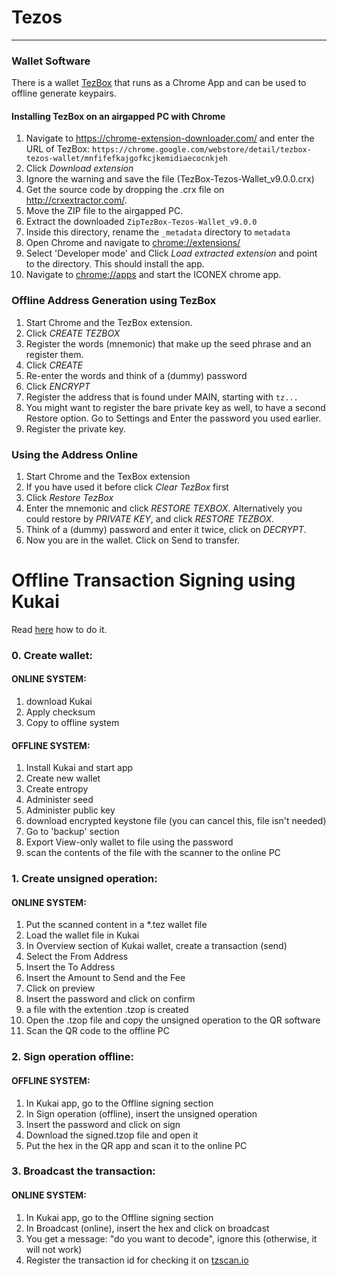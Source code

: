 # Tezos
---
### Wallet Software

There is a wallet [TezBox](<https://chrome.google.com/webstore/detail/tezbox-tezos-wallet/mnfifefkajgofkcjkemidiaecocnkjeh>) that runs as a Chrome App and can be used to offline generate keypairs. 

#### Installing TezBox on an airgapped PC with Chrome 

1. Navigate to <https://chrome-extension-downloader.com/> and enter the URL of TezBox: `https://chrome.google.com/webstore/detail/tezbox-tezos-wallet/mnfifefkajgofkcjkemidiaecocnkjeh`
2. Click *Download extension*
3. Ignore the warning and save the file (TezBox-Tezos-Wallet_v9.0.0.crx)
4. Get the source code by dropping the .crx file on <http://crxextractor.com/>. 
5. Move the ZIP file to the airgapped PC.
5. Extract the downloaded `ZipTezBox-Tezos-Wallet_v9.0.0`
7. Inside this directory, rename the `_metadata` directory to `metadata`
8. Open Chrome and navigate to <chrome://extensions/>
8. Select 'Developer mode' and Click *Load extracted extension* and point to the directory. This should install the app.
9. Navigate to <chrome://apps> and start the ICONEX chrome app.

### Offline Address Generation using TezBox

1. Start Chrome and the TezBox extension.
2. Click *CREATE TEZBOX*
3. Register the words (mnemonic) that make up the seed phrase and an register them.
4. Click *CREATE*
5. Re-enter the words and think of a (dummy) password
6. Click *ENCRYPT*
7. Register the address that is found under MAIN, starting with `tz...`
8. You might want to register the bare private key as well, to have a second Restore option. Go to Settings and Enter the password you used earlier.
9. Register the private key.

### Using the Address Online
1. Start Chrome and the TexBox extension
2. If you have used it before click *Clear TezBox* first
3. Click *Restore TezBox*
4. Enter the mnemonic and click *RESTORE TEXBOX*. Alternatively you could restore by *PRIVATE KEY*, and click *RESTORE TEZBOX*.
5. Think of a (dummy) password and enter it twice, click on *DECRYPT*.
6. Now you are in the wallet. Click on Send to transfer.

# Offline Transaction Signing using Kukai
Read [here](https://medium.com/@KukaiWallet/setting-up-an-offline-wallet-with-kukai-6a6ca5cd6a36) how to do it.

### 0. Create wallet:

#### ONLINE SYSTEM:
1. download Kukai
1. Apply checksum
1. Copy to offline system

#### OFFLINE SYSTEM:
1. Install Kukai and start app
1. Create new wallet
1. Create entropy
1. Administer seed
1. Administer public key
1. download encrypted keystone file (you can cancel this, file isn't needed)
1. Go to 'backup' section
1. Export View-only wallet to file using the password
1. scan the contents of the file with the scanner to the online PC

### 1. Create unsigned operation:
#### ONLINE SYSTEM:
1. Put the scanned content in a *.tez wallet file
1. Load the wallet file in Kukai
1. In Overview section of Kukai wallet, create a transaction (send)
1. Select the From Address
1. Insert the To Address
1. Insert the Amount to Send and the Fee
1. Click on preview
1. Insert the password and click on confirm
1. a file with the extention .tzop is created
1. Open the .tzop file and copy the unsigned operation to the QR software
1. Scan the QR code to the offline PC

### 2. Sign operation offline:
#### OFFLINE SYSTEM:
1. In Kukai app, go to the Offline signing section
1. In Sign operation (offline), insert the unsigned operation
1. Insert the password and click on sign
1. Download the signed.tzop file and open it
1. Put the hex in the QR app and scan it to the online PC

### 3. Broadcast the transaction:
#### ONLINE SYSTEM:
1. In Kukai app, go to the Offline signing section
1. In Broadcast (online), insert the hex and click on broadcast
1. You get a message: "do you want to decode", ignore this (otherwise, it will not work)
2. Register the transaction id for checking it on [tzscan.io](<http://www.tzscan.io>)



